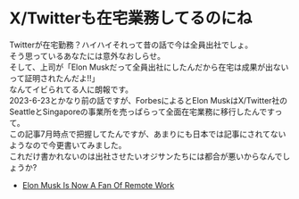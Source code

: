 # X/Twitterも在宅業務してるのにね

Twitterが在宅勤務？ハイハイそれって昔の話で今は全員出社でしょ。  
そう思っているあなたには意外なおしらせ。  
そして、上司が「Elon Muskだって全員出社にしたんだから在宅は成果が出ないって証明されたんだよ!!」  
なんてイビられてる人に朗報です。  
2023-6-23とかなり前の話ですが、ForbesによるとElon MuskはX/Twitter社のSeattleとSingaporeの事業所を売っぱらって全面在宅業務に移行したんですって。  
この記事7月時点で把握してたんですが、あまりにも日本では記事にされてないようなので今更書いてみました。  
これだけ書かれないのは出社させたいオジサンたちには都合が悪いからなんでしょうか?  


- [Elon Musk Is Now A Fan Of Remote Work](https://www.forbes.com/sites/glebtsipursky/2023/01/23/elon-musk-is-now-a-fan-of-remote-work/?sh=69080d4f6c66)
